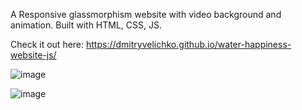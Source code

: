 A Responsive glassmorphism website with video background and animation. Built with HTML, CSS, JS.

Check it out here: https://dmitryvelichko.github.io/water-happiness-website-js/

![image](https://user-images.githubusercontent.com/42185328/119234063-85a7eb00-bb34-11eb-8acf-71cd5ba91f13.png)

![image](https://user-images.githubusercontent.com/42185328/119234073-a2442300-bb34-11eb-93b5-376db5eae822.png)
